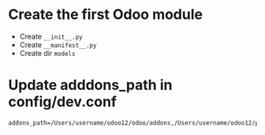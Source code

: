 
# Create the first Odoo module

- Create `__init__.py`
- Create `__manifest__.py`
- Create dir `models`

# Update adddons_path in config/dev.conf

```
addons_path=/Users/username/odoo12/odoo/addons,/Users/username/odoo12/project
```
